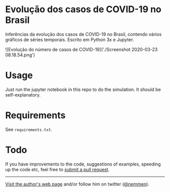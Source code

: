 Evolução dos casos de COVID-19 no Brasil
========================================

Inferências da evolução dos casos de COVID-19 no Brasil, contendo vários gráficos de séries temporais. Escrito em Python 3x e Jupyter.

![Evolução do número de casos de COVID-19]('./Screenshot 2020-03-23 08.18.54.png')

# Usage

Just run the jupyter notebook in this repo to do the simulation. It should be self-explanatory.

# Requirements

See `requirements.txt`.



# Todo

If you have improvements to the code, suggestions of examples, speeding up the code etc, feel free to [submit a pull request](https://guides.github.com/activities/contributing-to-open-source/).

- - - 

[Visit the author's web page](http://rodrigonemmen.com/) and/or follow him on twitter ([@nemmen](https://twitter.com/nemmen)).

